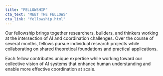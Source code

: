```yaml
---
title: "FELLOWSHIP"
cta_text: "MEET THE FELLOWS"
cta_link: "fellowship.html"
---
```


Our fellowship brings together researchers, builders, and thinkers working at the intersection of AI and coordination challenges. Over the course of several months, fellows pursue individual research projects while collaborating on shared theoretical foundations and practical applications.

Each fellow contributes unique expertise while working toward our collective vision of AI systems that enhance human understanding and enable more effective coordination at scale.